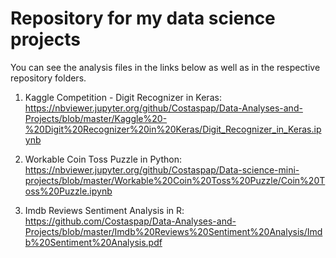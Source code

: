 # Repository for my data science projects

You can see the analysis files in the links below as well as in the respective repository folders.

1. Kaggle Competition - Digit Recognizer in Keras:
https://nbviewer.jupyter.org/github/Costaspap/Data-Analyses-and-Projects/blob/master/Kaggle%20-%20Digit%20Recognizer%20in%20Keras/Digit_Recognizer_in_Keras.ipynb

2. Workable Coin Toss Puzzle in Python:
  https://nbviewer.jupyter.org/github/Costaspap/Data-science-mini-projects/blob/master/Workable%20Coin%20Toss%20Puzzle/Coin%20Toss%20Puzzle.ipynb

3. Imdb Reviews Sentiment Analysis in R:
https://github.com/Costaspap/Data-Analyses-and-Projects/blob/master/Imdb%20Reviews%20Sentiment%20Analysis/Imdb%20Sentiment%20Analysis.pdf
